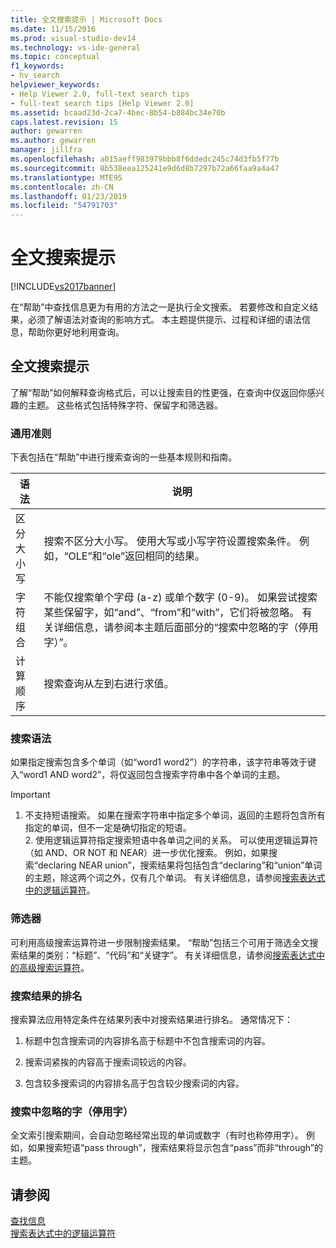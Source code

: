 ```yaml
---
title: 全文搜索提示 | Microsoft Docs
ms.date: 11/15/2016
ms.prod: visual-studio-dev14
ms.technology: vs-ide-general
ms.topic: conceptual
f1_keywords:
- hv_search
helpviewer_keywords:
- Help Viewer 2.0, full-text search tips
- full-text search tips [Help Viewer 2.0]
ms.assetid: bcaad23d-2ca7-4bec-8b54-b884bc34e70b
caps.latest.revision: 15
author: gewarren
ms.author: gewarren
manager: jillfra
ms.openlocfilehash: a015aeff983979bbb8f6ddedc245c74d3fb5f77b
ms.sourcegitcommit: 8b538eea125241e9d6d8b7297b72a66faa9a4a47
ms.translationtype: MTE95
ms.contentlocale: zh-CN
ms.lasthandoff: 01/23/2019
ms.locfileid: "54791703"
---
```

# <a name="full-text-search-tips"></a>全文搜索提示
[!INCLUDE[vs2017banner](../includes/vs2017banner.md)]

在“帮助”中查找信息更为有用的方法之一是执行全文搜索。 若要修改和自定义结果，必须了解语法对查询的影响方式。 本主题提供提示、过程和详细的语法信息，帮助你更好地利用查询。  
  
## <a name="full-text-search-tips"></a>全文搜索提示  
 了解“帮助”如何解释查询格式后，可以让搜索目的性更强，在查询中仅返回你感兴趣的主题。 这些格式包括特殊字符、保留字和筛选器。  
  
### <a name="general-guidelines"></a>通用准则  
 下表包括在“帮助”中进行搜索查询的一些基本规则和指南。  
  
|语法|说明​​|  
|------------|-----------------|  
|区分大小写|搜索不区分大小写。 使用大写或小写字符设置搜索条件。 例如，“OLE”和“ole”返回相同的结果。|  
|字符组合|不能仅搜索单个字母 (a-z) 或单个数字 (0-9)。 如果尝试搜索某些保留字，如“and”、“from”和“with”，它们将被忽略。 有关详细信息，请参阅本主题后面部分的“搜索中忽略的字（停用字）”。|  
|计算顺序|搜索查询从左到右进行求值。|  
  
### <a name="search-syntax"></a>搜索语法  
 如果指定搜索包含多个单词（如“word1 word2”）的字符串，该字符串等效于键入“word1 AND word2”，将仅返回包含搜索字符串中各个单词的主题。  
  
> [!IMPORTANT]
> 1. 不支持短语搜索。 如果在搜索字符串中指定多个单词，返回的主题将包含所有指定的单词，但不一定是确切指定的短语。  
>    2.  使用逻辑运算符指定搜索短语中各单词之间的关系。 可以使用逻辑运算符（如 AND、OR NOT 和 NEAR）进一步优化搜索。 例如，如果搜索“declaring NEAR union”，搜索结果将包括包含“declaring”和“union”单词的主题，除这两个词之外，仅有几个单词。 有关详细信息，请参阅[搜索表达式中的逻辑运算符](../ide/logical-operators-in-search-expressions.md)。  
  
### <a name="filters"></a>筛选器  
 可利用高级搜索运算符进一步限制搜索结果。 “帮助”包括三个可用于筛选全文搜索结果的类别：“标题”、“代码”和“关键字”。 有关详细信息，请参阅[搜索表达式中的高级搜索运算符](../ide/advanced-search-operators-in-search-expressions.md)。  
  
### <a name="ranking-of-search-results"></a>搜索结果的排名  
 搜索算法应用特定条件在结果列表中对搜索结果进行排名。 通常情况下：  
  
1.  标题中包含搜索词的内容排名高于标题中不包含搜索词的内容。  
  
2.  搜索词紧挨的内容高于搜索词较远的内容。  
  
3.  包含较多搜索词的内容排名高于包含较少搜索词的内容。  
  
### <a name="words-ignored-in-searches-stop-words"></a>搜索中忽略的字（停用字）  
 全文索引搜索期间，会自动忽略经常出现的单词或数字（有时也称停用字）。 例如，如果搜索短语“pass through”，搜索结果将显示包含“pass”而非“through”的主题。  
  
## <a name="see-also"></a>请参阅  
 [查找信息](../ide/locate-information.md)   
 [搜索表达式中的逻辑运算符](../ide/logical-operators-in-search-expressions.md)
